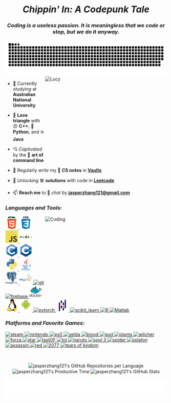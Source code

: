 <h1 align="center"> <i>Chippin' In: A Codepunk Tale</i> </h1>

<h3 align="center"> <i>Coding is a useless passion. It is meaningless that we code or stop, but we do it anyway.</i> </h3>

<img src="https://github.com/JasperZhang121/JasperZhang121/blob/output/github-contribution-grid-snake.svg">

<img align="right" alt="Lucy" height="240" width="380" src="https://media.tenor.com/b9VJcecqEugAAAAd/cyberpunk-cyberpunk-anime.gif">


- 🔭 Currently *studying* at **Australian National University**

- 🤪 **Love triangle** with 😍 **C++**, 🐍 **Python**, and ☕ **Java**

- 💘 *Captivated* by the 📂 **art of command line**

- 📝 Regularly *write* my 📔 **CS notes** in **[Vaults](https://github.com/JasperZhang121/Vaults)**

- 🔑 *Unlocking* 🛠️ **solutions** with code in **[Leetcode](https://leetcode.com/JasperZhang121/)**

- 📫 **Reach me** to 🥂 *chat* by **jasperzhang121@gmail.com** 


<p align="left">
</p>

<p>
</p>  
  

<h3 align="left"> <i>Languages and Tools:</i> </h3>
<p align="left"> 
 
 <img align="right" alt="Coding" height="240" width="380" src="https://i.pinimg.com/originals/2e/73/f5/2e73f54bfd969a264820b1b9f5253db8.gif">
    
<a href="https://www.w3.org/html/" target="_blank" rel="noreferrer"> <img src="https://raw.githubusercontent.com/devicons/devicon/master/icons/html5/html5-original-wordmark.svg" alt="html5" width="40" height="40"/> </a> <a href="https://www.w3schools.com/css/" target="_blank" rel="noreferrer"> <img src="https://raw.githubusercontent.com/devicons/devicon/master/icons/css3/css3-original-wordmark.svg" alt="css3" width="40" height="40"/> </a> <a href="https://developer.mozilla.org/en-US/docs/Web/JavaScript" target="_blank" rel="noreferrer"> <img src="https://raw.githubusercontent.com/devicons/devicon/master/icons/javascript/javascript-original.svg" alt="javascript" width="40" height="40"/> </a> <a href="https://nodejs.org" target="_blank" rel="noreferrer"> <img src="https://raw.githubusercontent.com/devicons/devicon/master/icons/nodejs/nodejs-original-wordmark.svg" alt="nodejs" width="40" height="40"/> </a>  <a href="https://www.cprogramming.com/" target="_blank" rel="noreferrer"> <img src="https://raw.githubusercontent.com/devicons/devicon/master/icons/c/c-original.svg" alt="c" width="40" height="40"/> </a> <a href="https://www.w3schools.com/cpp/" target="_blank" rel="noreferrer"> <img src="https://raw.githubusercontent.com/devicons/devicon/master/icons/cplusplus/cplusplus-original.svg" alt="cplusplus" width="40" height="40"/> </a> <a href="https://www.python.org" target="_blank" rel="noreferrer"> <img src="https://raw.githubusercontent.com/devicons/devicon/master/icons/python/python-original.svg" alt="python" width="40" height="40"/> </a> <a href="https://www.java.com" target="_blank" rel="noreferrer"> <img src="https://raw.githubusercontent.com/devicons/devicon/master/icons/java/java-original.svg" alt="java" width="40" height="40"/> </a> <a href="https://www.postgresql.org" target="_blank" rel="noreferrer"> <img src="https://raw.githubusercontent.com/devicons/devicon/master/icons/postgresql/postgresql-original-wordmark.svg" alt="postgresql" width="40" height="40"/> </a> <a href="https://www.mysql.com/" target="_blank" rel="noreferrer"> <img src="https://raw.githubusercontent.com/devicons/devicon/master/icons/mysql/mysql-original-wordmark.svg" alt="mysql" width="40" height="40"/> </a> <a href="https://git-scm.com/" target="_blank" rel="noreferrer"> <img src="https://www.vectorlogo.zone/logos/git-scm/git-scm-icon.svg" alt="git" width="40" height="40"/> </a> <a href="https://firebase.google.com/" target="_blank" rel="noreferrer"> <img src="https://www.vectorlogo.zone/logos/firebase/firebase-icon.svg" alt="firebase" width="40" height="40"/> </a> <a href="https://www.docker.com/" target="_blank" rel="noreferrer"> <img src="https://raw.githubusercontent.com/devicons/devicon/master/icons/docker/docker-original-wordmark.svg" alt="docker" width="40" height="40"/> </a> <a href="https://www.linux.org/" target="_blank" rel="noreferrer"> <img src="https://raw.githubusercontent.com/devicons/devicon/master/icons/linux/linux-original.svg" alt="linux" width="40" height="40"/> </a> <a href="https://developer.android.com" target="_blank" rel="noreferrer"> <img src="https://raw.githubusercontent.com/devicons/devicon/master/icons/android/android-original-wordmark.svg" alt="android" width="40" height="40"/> </a> <a href="https://pytorch.org/" target="_blank" rel="noreferrer"> <img src="https://www.vectorlogo.zone/logos/pytorch/pytorch-icon.svg" alt="pytorch" width="40" height="40"/></a><a href="https://pandas.pydata.org/" target="_blank" rel="noreferrer"> <img src="https://raw.githubusercontent.com/devicons/devicon/2ae2a900d2f041da66e950e4d48052658d850630/icons/pandas/pandas-original.svg" alt="pandas" width="40" height="40"/> </a><a href="https://scikit-learn.org/" target="_blank" rel="noreferrer"> <img src="https://upload.wikimedia.org/wikipedia/commons/0/05/Scikit_learn_logo_small.svg" alt="scikit_learn" width="40" height="40"/> </a> 
<a href="https://www.r-project.org/" target="_blank" rel="noreferrer"> <img src="https://www.r-project.org/Rlogo.png" alt="R" width="40" height="40"/> </a><a href="https://www.mathworks.com/products/matlab.html" target="_blank" rel="noreferrer"> <img src="https://upload.wikimedia.org/wikipedia/commons/2/21/Matlab_Logo.png" alt="Matlab" width="40" height="40"/> </a>  
</p>

</p>

<h3 align="left"> <i>Platforms and Favorite Games:</i> </h3>

<p align="left"> <a href="https://store.steampowered.com/" target="_blank" rel="noreferrer"> <img src="https://www.vectorlogo.zone/logos/steampowered/steampowered-icon.svg" alt="steam" width="40" height="40"/> </a> 
<a href="https://www.nintendo.com.au/" target="_blank" rel="noreferrer"> <img src="https://cdn.iconscout.com/icon/free/png-128/nintendo-2296041-1912000.png" alt="nintendo" width="40" height="40"/> </a>
<a href="https://www.playstation.com/en-au/" target="_blank" rel="noreferrer"> <img src="https://i.pinimg.com/originals/20/11/52/2011525d4e13b855685a3f59511eb03b.png" alt="ps5" width="40" height="40"/> </a>
<a href="https://www.zelda.com/breath-of-the-wild/" target="_blank" rel="noreferrer"> <img src="https://upload.wikimedia.org/wikipedia/en/c/c6/The_Legend_of_Zelda_Breath_of_the_Wild.jpg" alt="zelda" width="40" height="40"/> </a>
<a href="https://www.playstation.com/en-au/games/bloodborne/" target="_blank" rel="noreferrer"> <img src="https://upload.wikimedia.org/wikipedia/en/6/68/Bloodborne_Cover_Wallpaper.jpg" alt="blood" width="40" height="40"/> </a>
<a href="https://www.playstation.com/en-au/games/god-of-war/" target="_blank" rel="noreferrer"> <img src="https://upload.wikimedia.org/wikipedia/en/a/a7/God_of_War_4_cover.jpg" alt="god" width="40" height="40"/> </a>
<a href="https://plantsvszombies.fandom.com/wiki/Main_Page" target="_blank" rel="noreferrer"> <img src="https://upload.wikimedia.org/wikipedia/en/thumb/d/da/Plants_vs_Zombies_logo.png/375px-Plants_vs_Zombies_logo.png" alt="plants" width="40" height="40"/> </a>
<a href="https://witcher.fandom.com/wiki/The_Witcher_3:_Wild_Hunt" target="_blank" rel="noreferrer"> <img src="https://upload.wikimedia.org/wikipedia/en/0/0c/Witcher_3_cover_art.jpg" alt="witcher" width="40" height="40"/> </a>
<a href="https://forza.fandom.com/wiki/Forza_Horizon_5" target="_blank" rel="noreferrer"> <img src="https://upload.wikimedia.org/wikipedia/en/8/86/Forza_Horizon_5_cover_art.jpg" alt="forza" width="40" height="40"/> </a>
<a href="https://starcraft2.com/en-gb/" target="_blank" rel="noreferrer"> <img src="https://upload.wikimedia.org/wikipedia/en/2/20/StarCraft_II_-_Box_Art.jpg" alt="star" width="40" height="40"/> </a>
<a href="https://www.playstation.com/en-au/games/the-last-of-us-part-i/" target="_blank" rel="noreferrer"> <img src="https://assets-prd.ignimgs.com/2022/06/09/the-last-of-us-part-1-button-1654791855870.jpg" alt="lastOF" width="40" height="40"/> </a>
<a href="https://www.leagueoflegends.com/en-au/" target="_blank" rel="noreferrer"> <img src="https://encrypted-tbn0.gstatic.com/images?q=tbn:ANd9GcRvYNVJRPOkAj1V7jF8AlbpcNf9P76zQPErQOHohGQeGO8-NtfWLg93ParigCG0sU3h_vc&usqp=CAU" alt="lol" width="40" height="40"/> </a>
<a href="https://store.steampowered.com/app/234670/NARUTO_SHIPPUDEN_Ultimate_Ninja_STORM_3_Full_Burst_HD/" target="_blank" rel="noreferrer"> <img src="https://upload.wikimedia.org/wikipedia/en/5/57/Naruto_Shippuden_UNS_3_box_art.png" alt="naruto" width="40" height="40"/> </a>
<a href="https://store.steampowered.com/app/374320/DARK_SOULS_III/" target="_blank" rel="noreferrer"> <img src="https://image.api.playstation.com/cdn/EP0700/CUSA03365_00/OFMeAw2KhrdaEZAjW1f3tCIXbogkLpTC.png" alt="soul 3" width="40" height="40"/> </a>
<a href="https://www.playstation.com/en-au/games/marvels-spider-man-miles-morales/pc/?emcid=pa-co-422173&gad=1&gclid=CjwKCAjwvJyjBhApEiwAWz2nLQFDkIpl8owI3RsCRRHx0HTme5n5nN1FWII3l723bSQW6k4z_mHj9RoCdMMQAvD_BwE&gclsrc=aw.ds" target="_blank" rel="noreferrer"> <img src="https://image.api.playstation.com/vulcan/ap/rnd/202008/1423/F9wyoORp6rZizDA4kA5Icak6.jpg" alt="spider" width="40" height="40"/> </a>
<a href="https://www.nintendo.com.au/games/nintendo-switch/splatoon-3" target="_blank" rel="noreferrer"> <img src="https://upload.wikimedia.org/wikipedia/en/thumb/4/4f/Splatoon.3.jpg/220px-Splatoon.3.jpg" alt="splaton" width="40" height="40"/> </a>
<a href="https://store.steampowered.com/app/812140/Assassins_Creed_Odyssey/" target="_blank" rel="noreferrer"> <img src="https://upload.wikimedia.org/wikipedia/en/9/99/ACOdysseyCoverArt.png" alt="assassin" width="40" height="40"/> </a>
<a href="https://store.steampowered.com/app/1174180/Red_Dead_Redemption_2/" target="_blank" rel="noreferrer"> <img src="https://upload.wikimedia.org/wikipedia/en/4/44/Red_Dead_Redemption_II.jpg" alt="red" width="40" height="40"/> </a>
<a href="https://www.cyberpunk.net/au/en/" target="_blank" rel="noreferrer"> <img src="https://upload.wikimedia.org/wikipedia/en/9/9f/Cyberpunk_2077_box_art.jpg" alt="2077" width="40" height="40"/> </a>
<a href="https://www.nintendo.com.au/games/nintendo-switch/the-legend-of-zelda-tears-of-the-kingdom" target="_blank" rel="noreferrer"> <img src="https://i.etsystatic.com/10064703/r/il/55e1fd/4164589516/il_fullxfull.4164589516_t0eu.jpg" alt="tears of kindom" width="40" height="40"/> </a>
  
</p>

<p>

</p>    

<img height="10" width="1000" src="https://i.pinimg.com/564x/9f/de/42/9fde4268bbe494bbc5dd49f4418934cd.jpg">

<p align="center">
  <img align="center" width="275" src="http://github-profile-summary-cards.vercel.app/api/cards/repos-per-language?username=jasperzhang121&theme=vue" alt="jasperzhang121's GitHub Repositories per Language" />
  <img align="center" width="275" src="http://github-profile-summary-cards.vercel.app/api/cards/most-commit-language?username=jasperzhang121&theme=vue" alt="jasperzhang121's Productive Time" />
  <img align="center" width="275" src="http://github-profile-summary-cards.vercel.app/api/cards/stats?username=jasperzhang121&theme=vue" alt="jasperzhang121's GitHub Stats" />
</p>

<img src="https://github.com/JasperZhang121/JasperZhang121/blob/main/Picture/marquee.svg">





